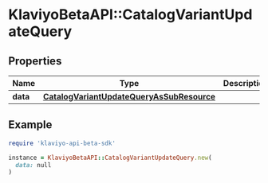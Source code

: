 # KlaviyoBetaAPI::CatalogVariantUpdateQuery

## Properties

| Name | Type | Description | Notes |
| ---- | ---- | ----------- | ----- |
| **data** | [**CatalogVariantUpdateQueryAsSubResource**](CatalogVariantUpdateQueryAsSubResource.md) |  |  |

## Example

```ruby
require 'klaviyo-api-beta-sdk'

instance = KlaviyoBetaAPI::CatalogVariantUpdateQuery.new(
  data: null
)
```

